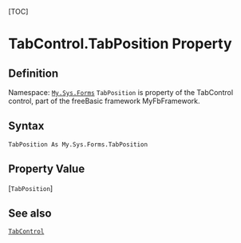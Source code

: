[TOC]
# TabControl.TabPosition Property

## Definition
Namespace: [`My.Sys.Forms`](My.Sys.Forms.md)
`TabPosition` is property of the TabControl control, part of the freeBasic framework MyFbFramework.
## Syntax
```freeBasic
TabPosition As My.Sys.Forms.TabPosition
```
## Property Value
[`TabPosition`]
## See also
[`TabControl`](TabControl.md)
